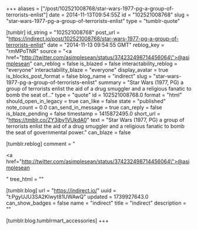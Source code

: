 +++
aliases = ["/post/102521008768/star-wars-1977-pg-a-group-of-terrorists-enlist"]
date = 2014-11-13T09:54:55Z
id = "102521008768"
slug = "star-wars-1977-pg-a-group-of-terrorists-enlist"
type = "tumblr-quote"

[tumblr]
id_string = "102521008768"
post_url = "https://indirect.io/post/102521008768/star-wars-1977-pg-a-group-of-terrorists-enlist"
date = "2014-11-13 09:54:55 GMT"
reblog_key = "rmMPoTNR"
source = "<a href=\"http://twitter.com/asimplesean/status/374232498714456064\">@asimplesean</a>"
can_reblog = false
is_blazed = false
interactability_reblog = "everyone"
interactability_blaze = "everyone"
display_avatar = true
is_blocks_post_format = false
blog_name = "indirect"
slug = "star-wars-1977-pg-a-group-of-terrorists-enlist"
summary = "Star Wars (1977, PG) a group of terrorists enlist the aid of a drug smuggler and a religious fanatic to bomb the seat of..."
type = "quote"
id = 102521008768.0
format = "html"
should_open_in_legacy = true
can_like = false
state = "published"
note_count = 0.0
can_send_in_message = true
can_reply = false
is_blaze_pending = false
timestamp = 1415872495.0
short_url = "https://tmblr.co/ZY3jby1VUkdA0"
text = "Star Wars (1977, PG) a group of terrorists enlist the aid of a drug smuggler and a religious fanatic to bomb the seat of governmental power."
can_blaze = false

[tumblr.reblog]
comment = "<p><a href=\"http://twitter.com/asimplesean/status/374232498714456064\">@asimplesean</a></p>"
tree_html = ""

[tumblr.blog]
url = "https://indirect.io/"
uuid = "t:PgyUJU3SA2Klwyt81UWAwQ"
updated = 1739927643.0
can_show_badges = false
name = "indirect"
title = "indirect"
description = ""

[tumblr.blog.tumblrmart_accessories]
+++
